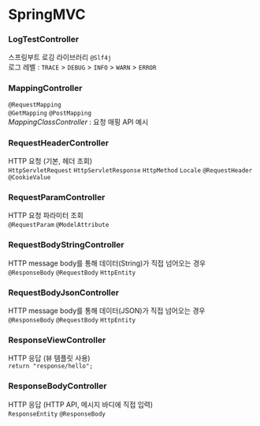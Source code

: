 # SpringMVC

### LogTestController</br>
스프링부트 로깅 라이브러리 `@Slf4j`</br>
로그 레벨 : `TRACE` > `DEBUG` > `INFO` > `WARN` > `ERROR`</br>
### MappingController
`@RequestMapping`</br>
`@GetMapping` `@PostMapping`</br>
_MappingClassController_ : 요청 매핑 API 예시</br>
### RequestHeaderController</br>
HTTP 요청 (기본, 헤더 조회)</br>
`HttpServletRequest` `HttpServletResponse` `HttpMethod` `Locale` `@RequestHeader` `@CookieValue`
### RequestParamController</br>
HTTP 요청 파라미터 조회</br>
`@RequestParam` `@ModelAttribute`</br>
### RequestBodyStringController</br>
HTTP message body를 통해 데이터(String)가 직접 넘어오는 경우<br>
`@ResponseBody` `@RequestBody` `HttpEntity`</br> 
### RequestBodyJsonController</br>
HTTP message body를 통해 데이터(JSON)가 직접 넘어오는 경우<br>
`@ResponseBody` `@RequestBody` `HttpEntity`</br>
### ResponseViewController</br>
HTTP 응답 (뷰 템플릿 사용)</br>
`return "response/hello";`</br>
### ResponseBodyController</br>
HTTP 응답 (HTTP API, 메시지 바디에 직접 입력)</br>
`ResponseEntity` `@ResponseBody`

